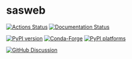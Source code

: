 # sasweb

[![Actions Status][actions-badge]][actions-link]
[![Documentation Status][rtd-badge]][rtd-link]

[![PyPI version][pypi-version]][pypi-link]
[![Conda-Forge][conda-badge]][conda-link]
[![PyPI platforms][pypi-platforms]][pypi-link]

[![GitHub Discussion][github-discussions-badge]][github-discussions-link]

<!-- SPHINX-START -->

<!-- prettier-ignore-start -->
[actions-badge]:            https://github.com/martintb/sasweb/workflows/CI/badge.svg
[actions-link]:             https://github.com/martintb/sasweb/actions
[conda-badge]:              https://img.shields.io/conda/vn/conda-forge/sasweb
[conda-link]:               https://github.com/conda-forge/sasweb-feedstock
[github-discussions-badge]: https://img.shields.io/static/v1?label=Discussions&message=Ask&color=blue&logo=github
[github-discussions-link]:  https://github.com/martintb/sasweb/discussions
[pypi-link]:                https://pypi.org/project/sasweb/
[pypi-platforms]:           https://img.shields.io/pypi/pyversions/sasweb
[pypi-version]:             https://img.shields.io/pypi/v/sasweb
[rtd-badge]:                https://readthedocs.org/projects/sasweb/badge/?version=latest
[rtd-link]:                 https://sasweb.readthedocs.io/en/latest/?badge=latest

<!-- prettier-ignore-end -->
